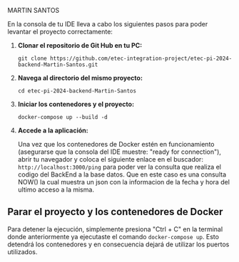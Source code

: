 MARTIN SANTOS

En la consola de tu IDE lleva a cabo los siguientes pasos para poder levantar el proyecto correctamente:

1. **Clonar el repositorio de Git Hub en tu PC:**

    ```
    git clone https://github.com/etec-integration-project/etec-pi-2024-backend-Martin-Santos.git
    ```
2. **Navega al directorio del mismo proyecto:**

    ```
    cd etec-pi-2024-backend-Martin-Santos
    ```
3. **Iniciar los contenedores y el proyecto:**

    ```
    docker-compose up --build -d 
    ```
4. **Accede a la aplicación:**

    Una vez que los contenedores de Docker estén en funcionamiento (asegurarse que la consola del IDE muestre: "ready for connection"), abrir tu navegador y coloca el siguiente enlace en el buscador:
   `http://localhost:3000/ping` para poder ver la consulta que realiza el codigo del BackEnd a la base datos. Que en este caso es una consulta NOW() la cual muestra un json con la informacion de la fecha y hora
   del ultimo acceso a la misma.

## **Parar el proyecto y los contenedores de Docker**

Para detener la ejecución, simplemente presiona "Ctrl + C" en la terminal donde anteriormente ya ejecutaste el comando `docker-compose up`. Esto detendrá los contenedores y en consecuencia dejará de utilizar los puertos utilizados.

